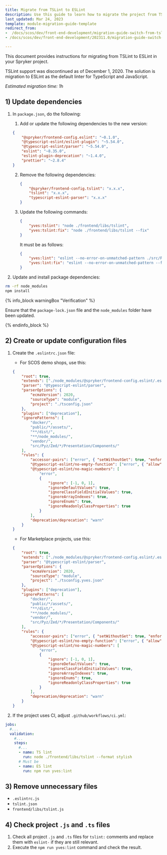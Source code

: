 ```yaml
---
title: Migrate from TSLint to ESLint
description: Use this guide to learn how to migrate the project from TSLint to ESLint for your Spryker based projects.
last_updated: Mar 24, 2023
template: module-migration-guide-template
redirect_from:
-  /docs/scos/dev/front-end-development/migration-guide-switch-from-tslint-to-eslint.html
- /docs/scos/dev/front-end-development/202311.0/migration-guide-switch-from-tslint-to-eslint.html

---
```


This document provides instructions for migrating from TSLint to ESLint in your Spryker project.

TSLint support was discontinued as of December 1, 2020. The solution is migration to ESLint as the default linter for TypeScript and JavaScript.

*Estimated migration time: 1h*

## 1) Update dependencies

1. In `package.json`, do the following:
    1. Add or update the following dependencies to the new version:

      ```json
      {
          "@spryker/frontend-config.eslint": "~0.1.0",
          "@typescript-eslint/eslint-plugin": "~5.54.0",
          "@typescript-eslint/parser": "~5.54.0",
          "eslint": "~8.35.0",
          "eslint-plugin-deprecation": "~1.4.0",
          "prettier": "~2.8.4"
      }
      ```

    2. Remove the following dependencies:

        ```json
        {
            "@spryker/frontend-config.tslint": "x.x.x",
            "tslint": "x.x.x",
            "typescript-eslint-parser": "x.x.x"
        }
        ```

    3. Update the following commands:

        ```json
        {
            "yves:tslint": "node ./frontend/libs/tslint",
            "yves:tslint:fix": "node ./frontend/libs/tslint --fix"
        }
        ```

        It must be as follows:

        ```json
        {
            "yves:lint": "eslint --no-error-on-unmatched-pattern ./src/Pyz/Yves/**/Theme/**/*.{js,ts}",
            "yves:lint:fix": "eslint --no-error-on-unmatched-pattern --fix ./src/Pyz/Yves/**/Theme/**/*.{js,ts}"
        }
        ```

2. Update and install package dependencies:

```bash
rm -rf node_modules
npm install
```

{% info_block warningBox "Verification" %}

Ensure that the `package-lock.json` file and the `node_modules` folder have been updated.

{% endinfo_block %}

## 2) Create or update configuration files

1. Create the `.eslintrc.json` file:
    * For SCOS demo shops, use this:

    ```json
    {
        "root": true,
        "extends": ["./node_modules/@spryker/frontend-config.eslint/.eslintrc.js", "plugin:@typescript-eslint/recommended"],
        "parser": "@typescript-eslint/parser",
        "parserOptions": {
            "ecmaVersion": 2020,
            "sourceType": "module",
            "project": "./tsconfig.json"
        },
        "plugins": ["deprecation"],
        "ignorePatterns": [
            "docker/",
            "public/*/assets/",
            "**/dist/",
            "**/node_modules/",
            "vendor/",
            "src/Pyz/Zed/*/Presentation/Components/"
        ],
        "rules": {
            "accessor-pairs": ["error", { "setWithoutGet": true, "enforceForClassMembers": false }],
            "@typescript-eslint/no-empty-function": ["error", { "allow": ["methods"] }],
            "@typescript-eslint/no-magic-numbers": [
                "error",
                {
                    "ignore": [-1, 0, 1],
                    "ignoreDefaultValues": true,
                    "ignoreClassFieldInitialValues": true,
                    "ignoreArrayIndexes": true,
                    "ignoreEnums": true,
                    "ignoreReadonlyClassProperties": true
                }
            ],
            "deprecation/deprecation": "warn"
        }
    }
    ```

    * For Marketplace projects, use this:

    ```json
    {
        "root": true,
        "extends": ["./node_modules/@spryker/frontend-config.eslint/.eslintrc.js", "plugin:@typescript-eslint/recommended"],
        "parser": "@typescript-eslint/parser",
        "parserOptions": {
            "ecmaVersion": 2020,
            "sourceType": "module",
            "project": "./tsconfig.yves.json"
        },
        "plugins": ["deprecation"],
        "ignorePatterns": [
            "docker/",
            "public/*/assets/",
            "**/dist/",
            "**/node_modules/",
            "vendor/",
            "src/Pyz/Zed/*/Presentation/Components/"
        ],
        "rules": {
            "accessor-pairs": ["error", { "setWithoutGet": true, "enforceForClassMembers": false }],
            "@typescript-eslint/no-empty-function": ["error", { "allow": ["methods"] }],
            "@typescript-eslint/no-magic-numbers": [
                "error",
                {
                    "ignore": [-1, 0, 1],
                    "ignoreDefaultValues": true,
                    "ignoreClassFieldInitialValues": true,
                    "ignoreArrayIndexes": true,
                    "ignoreEnums": true,
                    "ignoreReadonlyClassProperties": true
                }
            ],
            "deprecation/deprecation": "warn"
        }
    }
    ```

2. If the project uses CI, adjust `.github/workflows/ci.yml`:

```yaml
jobs:
  #...
  validation:
    #...
    steps:
      #...
      - name: TS lint
        run: node ./frontend/libs/tslint --format stylish
      # Must be
      - name: ES lint
        run: npm run yves:lint
```

## 3) Remove unnecessary files

* `.eslintrc.js`
* `tslint.json`
* `frontend/libs/tslint.js`

## 4) Check project `.js` and `.ts` files

1. Check all project `.js` and `.ts` files for `tslint:` comments and replace them with `eslint-` if they are still relevant.
2. Execute the `npm run yves:lint` command and check the result.
